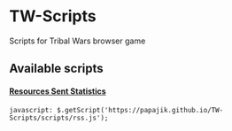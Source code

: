 # TW-Scripts
Scripts for Tribal Wars browser game

## Available scripts

#### [Resources Sent Statistics](scripts/rss.js)

```
javascript: $.getScript('https://papajik.github.io/TW-Scripts/scripts/rss.js');
```


